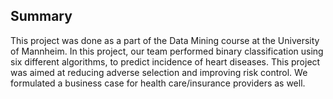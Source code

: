 ## Summary
This project was done as a part of the Data Mining course at the University of Mannheim. In this project, our team performed binary classification using six different algorithms, to predict incidence of heart diseases. This project was aimed at reducing adverse selection and improving risk control. We formulated a business case for health care/insurance providers as well.